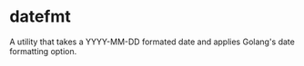 # datefmt
A utility that takes a YYYY-MM-DD formated date and applies Golang's date formatting option.
